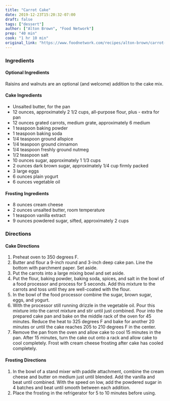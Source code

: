 ```yaml
---
title: "Carrot Cake"
date: 2019-12-23T15:20:32-07:00
draft: false
tags: ["dessert"]
author: ["Alton Brown", "Food Network"]
prep: "40 min"
cook: "1 hr 10 min"
original_link: "https://www.foodnetwork.com/recipes/alton-brown/carrot-cake-recipe-1953483"
---
```


### Ingredients
#### Optional Ingredients
Raisins and walnuts are an optional (and welcome) addition to the cake mix. 

#### Cake Ingredients 
- Unsalted butter, for the pan
- 12 ounces, approximately 2 1/2 cups, all-purpose flour, plus - extra for pan
- 12 ounces grated carrots, medium grate, approximately 6 medium
- 1 teaspoon baking powder
- 1 teaspoon baking soda
- 1/4 teaspoon ground allspice
- 1/4 teaspoon ground cinnamon
- 1/4 teaspoon freshly ground nutmeg
- 1/2 teaspoon salt
- 10 ounces sugar, approximately 1 1/3 cups
- 2 ounces dark brown sugar, approximately 1/4 cup firmly packed
- 3 large eggs
- 6 ounces plain yogurt
- 6 ounces vegetable oil

#### Frosting Ingredients 
- 8 ounces cream cheese
- 2 ounces unsalted butter, room temperature
- 1 teaspoon vanilla extract
- 9 ounces powdered sugar, sifted, approximately 2 cups

### Directions

#### Cake Directions
1. Preheat oven to 350 degrees F.
1. Butter and flour a 9-inch round and 3-inch deep cake pan. Line the bottom with parchment paper. Set aside.
1. Put the carrots into a large mixing bowl and set aside.
1. Put the flour, baking powder, baking soda, spices, and salt in the bowl of a food processor and process for 5 seconds. Add this mixture to the carrots and toss until they are well-coated with the flour.
1. In the bowl of the food processor combine the sugar, brown sugar, eggs, and yogurt.
1. With the processor still running drizzle in the vegetable oil. Pour this mixture into the carrot mixture and stir until just combined. Pour into the prepared cake pan and bake on the middle rack of the oven for 45 minutes. Reduce the heat to 325 degrees F and bake for another 20 minutes or until the cake reaches 205 to 210 degrees F in the center.
1. Remove the pan from the oven and allow cake to cool 15 minutes in the pan. After 15 minutes, turn the cake out onto a rack and allow cake to cool completely. Frost with cream cheese frosting after cake has cooled completely.

#### Frosting Directions
1. In the bowl of a stand mixer with paddle attachment, combine the cream cheese and butter on medium just until blended. Add the vanilla and beat until combined. With the speed on low, add the powdered sugar in 4 batches and beat until smooth between each addition.
1. Place the frosting in the refrigerator for 5 to 10 minutes before using. 
